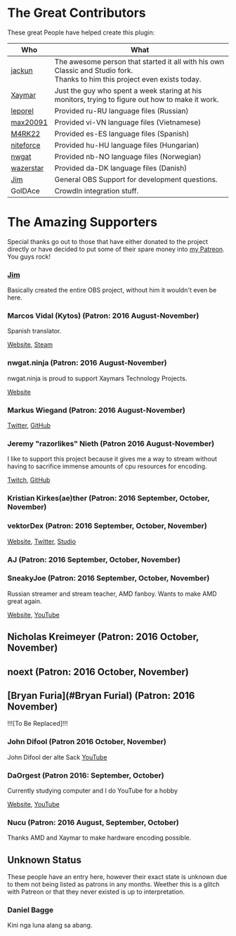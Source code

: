 # The Great Contributors
These great People have helped create this plugin:

| Who | What |
| --- | ---- |
| [jackun](http://github.com/jackun) | The awesome person that started it all with his own Classic and Studio fork.<br>Thanks to him this project even exists today. |
| [Xaymar](http://github.com/Xaymar) | Just the guy who spent a week staring at his monitors, trying to figure out how to make it work. |
| [leporel](https://github.com/leporel) | Provided ru-RU language files (Russian) |
| [max20091](https://github.com/max20091) | Provided vi-VN language files (Vietnamese) |
| [M4RK22](https://github.com/M4RK22) | Provided es-ES language files (Spanish) |
| [niteforce](https://github.com/niteforce) | Provided hu-HU language files (Hungarian) |
| [nwgat](https://github.com/nwgat) | Provided nb-NO language files (Norwegian) |
| [wazerstar](https://github.com/wazerstar) | Provided da-DK language files (Danish) |
| [Jim](https://github.com/jp9000) | General OBS Support for development questions. |
| GolDAce | CrowdIn integration stuff. |

# The Amazing Supporters
Special thanks go out to those that have either donated to the project directly or have decided to put some of their spare money into [my Patreon](https://patreon.com/xaymar). You guys rock!

### [Jim](https://github.com/jp9000)
Basically created the entire OBS project, without him it wouldn't even be here.

### Marcos Vidal (Kytos) (Patron: 2016 August-November)
Spanish translator.

[Website](https://markitos.ovh), [Steam](http://steamcommunity.com/id/markitos22/)  

### nwgat.ninja (Patron: 2016 August-November)
nwgat.ninja is proud to support Xaymars Technology Projects.

[Website](https://nwgat.ninja)

### Markus Wiegand (Patron: 2016 August-November)

[Twitter](https://twitter.com/Morphy2k/), [GitHub](https://github.com/Morphy2k)  

### Jeremy "razorlikes" Nieth (Patron 2016 August-November)
I like to support this project because it gives me a way to stream without having to sacrifice immense amounts of cpu resources for encoding.

[Twitch](https://twitch.tv/razorlikes), [GitHub](https://github.com/razorlikes)

### Kristian Kirkes(ae)ther (Patron: 2016 September, October, November)

### vektorDex (Patron: 2016 September, October, November)

[Website](http://blog-of-dex.de/), [Twitter](https://twitter.com/vektordex), [Studio](http://digitaldawnstudios.com)

### AJ (Patron: 2016 September, October, November)

### SneakyJoe (Patron: 2016 September, October, November)
Russian streamer and stream teacher, AMD fanboy. Wants to make AMD great again.

[Website](http://sneakyjoe.ru/), [YouTube](https://www.youtube.com/channel/UCUmRv5GwQcsnxXRzuPCGr-Q)

## Nicholas Kreimeyer (Patron: 2016 October, November)

## noext (Patron: 2016 October, November)

## [Bryan Furia](#Bryan Furial) (Patron: 2016 November)
!!![To Be Replaced]!!!

### John Difool (Patron 2016 October, November)
John Difool der alte Sack
[YouTube](https://www.youtube.com/channel/UC5FPsFLQh4ah0-vz-eoZlOA)

### DaOrgest (Patron 2016: September, October)
Currently studying computer and I do YouTube for a hobby

[Website](http://daorgest.me), [YouTube](http://youtube.com/daorgest)

### Nucu (Patron: 2016 August, September, October)
Thanks AMD and Xaymar to make hardware encoding possible.
<!-- Nico Thate -->


## Unknown Status
These people have an entry here, however their exact state is unknown due to them not being listed as patrons in any months. Weether this is a glitch with Patreon or that they never existed is up to interpretation.

### Daniel Bagge
Kini nga luna alang sa abang.
